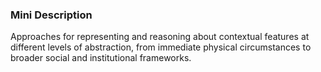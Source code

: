 ### Mini Description

Approaches for representing and reasoning about contextual features at different levels of abstraction, from immediate physical circumstances to broader social and institutional frameworks.
